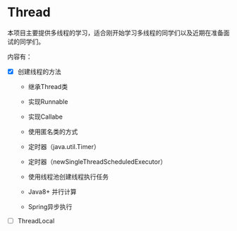 # Thread

本项目主要提供多线程的学习，适合刚开始学习多线程的同学们以及近期在准备面试的同学们。

内容有：

- [x] 创建线程的方法

  - 继承Thread类

  - 实现Runnable

  - 实现Callabe

  - 使用匿名类的方式

  - 定时器（java.util.Timer）

  - 定时器（newSingleThreadScheduledExecutor）

  - 使用线程池创建线程执行任务

  - Java8+ 并行计算

  - Spring异步执行

- [ ] ThreadLocal

